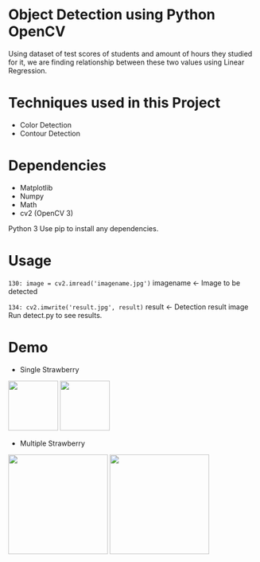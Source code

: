 # Object Detection using Python OpenCV #
Using dataset of test scores of students and amount of hours they studied for it, we are finding relationship between these two values using Linear Regression.

# Techniques used in this Project #
* Color Detection 
* Contour Detection 

# Dependencies #
 * Matplotlib
 * Numpy
 * Math
 * cv2 (OpenCV 3)
 
Python 3 Use pip to install any dependencies.

# Usage #
`130: image = cv2.imread('imagename.jpg')` imagename <- Image to be detected

`134: cv2.imwrite('result.jpg', result)` result <-  Detection result image
Run detect.py to see results.

# Demo #
* Single Strawberry
<img width="100px" src="https://github.com/hasanaliqureshi/object-detection-python-opencv/blob/master/yo.jpg" />
<img width="100px" src="https://github.com/hasanaliqureshi/object-detection-python-opencv/blob/master/yo2.jpg" />

* Multiple Strawberry
<img width="200px"  src="https://github.com/hasanaliqureshi/object-detection-python-opencv/blob/master/44.jpg" />
<img width="200px" src="https://github.com/hasanaliqureshi/object-detection-python-opencv/blob/master/yo3.jpg" />
